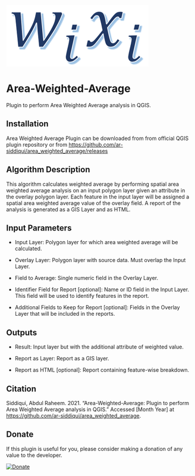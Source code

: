 ![area weighted average icon](area_weighted_average/icon.png)

# Area-Weighted-Average

Plugin to perform Area Weighted Average analysis in QGIS.

## Installation

Area Weighted Average Plugin can be downloaded from from official QGIS plugin repository or from https://github.com/ar-siddiqui/area_weighted_average/releases

## Algorithm Description

This algorithm calculates weighted average by performing spatial area weighted average analysis on an input polygon layer given an attribute in the overlay polygon layer. Each feature in the input layer will be assigned a spatial area weighted average value of the overlay field. A report of the analysis is generated as a GIS Layer and as HTML.

## Input Parameters

- Input Layer:
  Polygon layer for which area weighted average will be calculated.

- Overlay Layer:
  Polygon layer with source data. Must overlap the Input Layer.

- Field to Average:
  Single numeric field in the Overlay Layer.

- Identifier Field for Report [optional]:
  Name or ID field in the Input Layer. This field will be used to identify features in the report.

- Additional Fields to Keep for Report [optional]:
  Fields in the Overlay Layer that will be included in the reports.

## Outputs

- Result:
  Input layer but with the additional attribute of weighted value.

- Report as Layer:
  Report as a GIS layer.

- Report as HTML [optional]:
  Report containing feature-wise breakdown.

## Citation

Siddiqui, Abdul Raheem. 2021. “Area-Weighted-Average: Plugin to perform Area Weighted Average analysis in QGIS.” Accessed [Month Year] at https://github.com/ar-siddiqui/area_weighted_average.

## Donate

 <p>If this plugin is useful for you, please consider making a donation of any value to the developer.</p>

 <a href="https://www.paypal.com/donate?business=T25JMRWJAL5SQ&item_name=For+Area+Weighted+Average+Plugin&currency_code=USD" target="_blank">
 <img border="0" alt="Donate" src="https://www.paypalobjects.com/en_US/i/btn/btn_donateCC_LG.gif">
 </a>
